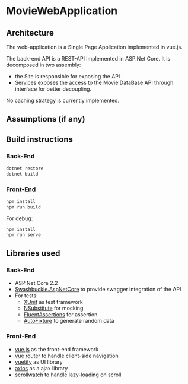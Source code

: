 # MovieWebApplication

## Architecture

The web-application is a Single Page Application implemented in vue.js.

The back-end API is a REST-API implemented in ASP.Net Core.
It is decomposed in two assembly: 
- the Site is responsible for exposing the API
- Services exposes the access to the Movie DataBase API through interface for better decoupling. 

No caching strategy is currently implemented.



## Assumptions (if any)

## Build instructions

### Back-End

```bash
dotnet restore
dotnet build
```
### Front-End

```bash
npm install
npm run build
```

For debug:
```bash
npm install
npm run serve
```

## Libraries used

### Back-End
  - ASP.Net Core 2.2
  - [Swashbuckle.AspNetCore](https://github.com/domaindrivendev/Swashbuckle.AspNetCore) to provide swagger integration of the API
  - For tests:
    - [XUnit](https://xunit.net/) as test framework
    - [NSubstitute](https://nsubstitute.github.io/) for mocking
    - [FluentAssertions](https://fluentassertions.com/) for assertion
    - [AutoFixture](https://github.com/AutoFixture/AutoFixture) to generate random data

### Front-End

- [vue.js](https://vuejs.org/) as the front-end framework
- [vue router](https://router.vuejs.org/) to handle client-side navigation
- [vuetify](https://vuetifyjs.com/en/) as UI library
- [axios](https://github.com/axios/axios) as a ajax library
- [scrollwatch](https://edull24.github.io/ScrollWatch/) to handle lazy-loading on scroll


